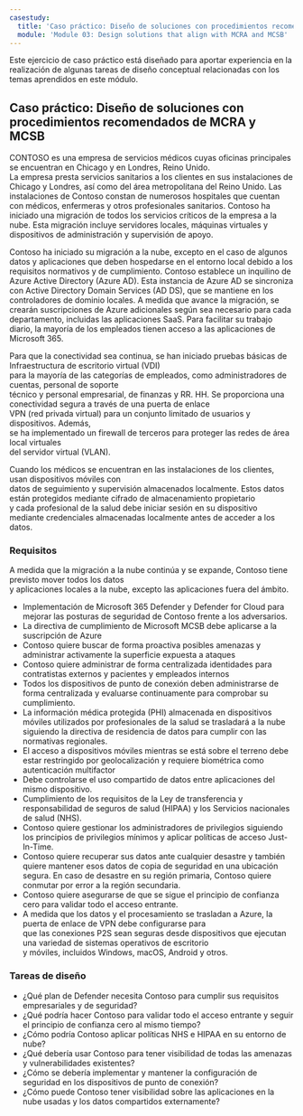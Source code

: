 ```yaml
---
casestudy:
  title: 'Caso práctico: Diseño de soluciones con procedimientos recomendados de MCRA y MCSB'
  module: 'Module 03: Design solutions that align with MCRA and MCSB'
---
```


Este ejercicio de caso práctico está diseñado para aportar experiencia en la realización de algunas tareas de diseño conceptual relacionadas con los temas aprendidos en este módulo.

## Caso práctico: Diseño de soluciones con procedimientos recomendados de MCRA y MCSB
 
CONTOSO es una empresa de servicios médicos cuyas oficinas principales se encuentran en Chicago y en Londres, Reino Unido.  
La empresa presta servicios sanitarios a los clientes en sus instalaciones de Chicago y Londres, así como del área metropolitana del Reino Unido.  Las instalaciones de Contoso constan de numerosos hospitales que cuentan con médicos, enfermeras y otros profesionales sanitarios. Contoso ha iniciado una migración de todos los servicios críticos de la empresa a la nube. Esta migración incluye servidores locales, máquinas virtuales y dispositivos de administración y supervisión de apoyo.

Contoso ha iniciado su migración a la nube, excepto en el caso de algunos datos y aplicaciones que deben hospedarse en el entorno local debido a los requisitos normativos y de cumplimiento. Contoso establece un inquilino de Azure Active Directory (Azure AD). Esta instancia de Azure AD se sincroniza con Active Directory Domain Services (AD DS), que se mantiene en los controladores de dominio locales. A medida que avance la migración, se crearán suscripciones de Azure adicionales según sea necesario para cada departamento, incluidas las aplicaciones SaaS. Para facilitar su trabajo diario, la mayoría de los empleados tienen acceso a las aplicaciones de Microsoft 365.  
 
Para que la conectividad sea continua, se han iniciado pruebas básicas de Infraestructura de escritorio virtual (VDI)  
para la mayoría de las categorías de empleados, como administradores de cuentas, personal de soporte  
técnico y personal empresarial, de finanzas y RR. HH. Se proporciona una conectividad segura a través de una puerta de enlace  
VPN (red privada virtual) para un conjunto limitado de usuarios y dispositivos. Además,   
se ha implementado un firewall de terceros para proteger las redes de área local virtuales  
del servidor virtual (VLAN).  
 
Cuando los médicos se encuentran en las instalaciones de los clientes, usan dispositivos móviles con  
datos de seguimiento y supervisión almacenados localmente. Estos datos están protegidos mediante cifrado de almacenamiento propietario  
y cada profesional de la salud debe iniciar sesión en su dispositivo mediante credenciales almacenadas localmente antes de acceder a los datos. 
 
### Requisitos

A medida que la migración a la nube continúa y se expande, Contoso tiene previsto mover todos los datos  
y aplicaciones locales a la nube, excepto las aplicaciones fuera del ámbito. 

* Implementación de Microsoft 365 Defender y Defender for Cloud para mejorar las posturas de seguridad de Contoso frente a los adversarios. 
* La directiva de cumplimiento de Microsoft MCSB debe aplicarse a la suscripción de Azure 
* Contoso quiere buscar de forma proactiva posibles amenazas y administrar activamente la superficie expuesta a ataques 
* Contoso quiere administrar de forma centralizada identidades para contratistas externos y pacientes y empleados internos 
* Todos los dispositivos de punto de conexión deben administrarse de forma centralizada y evaluarse continuamente para comprobar su cumplimiento. 
* La información médica protegida (PHI) almacenada en dispositivos móviles utilizados por profesionales de la salud se trasladará a la nube siguiendo la directiva de residencia de datos para cumplir con las normativas regionales. 
* El acceso a dispositivos móviles mientras se está sobre el terreno debe estar restringido por geolocalización y requiere biométrica como autenticación multifactor  
* Debe controlarse el uso compartido de datos entre aplicaciones del mismo dispositivo.  
* Cumplimiento de los requisitos de la Ley de transferencia y responsabilidad de seguros de salud (HIPAA) y los Servicios nacionales de salud (NHS). 
* Contoso quiere gestionar los administradores de privilegios siguiendo los principios de privilegios mínimos y aplicar políticas de acceso Just-In-Time. 
* Contoso quiere recuperar sus datos ante cualquier desastre y también quiere mantener esos datos de copia de seguridad en una ubicación segura. En caso de desastre en su región primaria, Contoso quiere conmutar por error a la región secundaria. 
* Contoso quiere asegurarse de que se sigue el principio de confianza cero para validar todo el acceso entrante.
* A medida que los datos y el procesamiento se trasladan a Azure, la puerta de enlace de VPN debe configurarse para  
que las conexiones P2S sean seguras desde dispositivos que ejecutan una variedad de sistemas operativos de escritorio  
y móviles, incluidos Windows, macOS, Android y otros.  

### Tareas de diseño

* ¿Qué plan de Defender necesita Contoso para cumplir sus requisitos empresariales y de seguridad? 
* ¿Qué podría hacer Contoso para validar todo el acceso entrante y seguir el principio de confianza cero al mismo tiempo? 
* ¿Cómo podría Contoso aplicar políticas NHS e HIPAA en su entorno de nube? 
* ¿Qué debería usar Contoso para tener visibilidad de todas las amenazas y vulnerabilidades existentes? 
* ¿Cómo se debería implementar y mantener la configuración de seguridad en los dispositivos de punto de conexión? 
* ¿Cómo puede Contoso tener visibilidad sobre las aplicaciones en la nube usadas y los datos compartidos externamente? 

